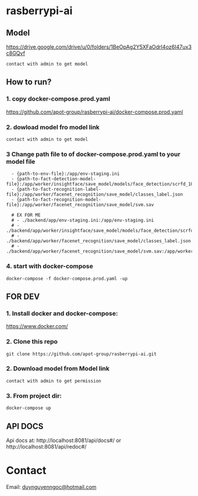 # rasberrypi-ai

## Model
https://drive.google.com/drive/u/0/folders/1BeOpAg2Y5XFaOdrI4oz6I47ux3c8GQvf

`contact with admin to get model`

## How to run?

### 1. copy docker-compose.prod.yaml

https://github.com/apot-group/rasberrypi-ai/docker-compose.prod.yaml

### 2. dowload model fro model link   
`contact with admin to get model`

### 3 Change path file to of docker-compose.prod.yaml to your model file
```
  - {path-to-env-file}:/app/env-staging.ini
  - {path-to-fact-detection-model-file}:/app/worker/insightface/save_model/models/face_detection/scrfd_10g_bnkps.onnx
  - {path-to-fact-recognition-label-file}:/app/worker/facenet_recognition/save_model/classes_label.json
  - {path-to-fact-recognition-model-file}:/app/worker/facenet_recognition/save_model/svm.sav
  
  # EX FOR ME
  # - ./backend/app/env-staging.ini:/app/env-staging.ini
  # - ./backend/app/worker/insightface/save_model/models/face_detection/scrfd_10g_bnkps.onnx:/app/worker/insightface/save_model/models/face_detection/scrfd_10g_bnkps.onnx
  # - ./backend/app/worker/facenet_recognition/save_model/classes_label.json:/app/worker/facenet_recognition/save_model/classes_label.json
  # - ./backend/app/worker/facenet_recognition/save_model/svm.sav:/app/worker/facenet_recognition/save_model/svm.sav
```

### 4. start with docker-compose
```
docker-compose -f docker-compose.prod.yaml -up
```

## FOR DEV

### 1. Install docker and docker-compose:

https://www.docker.com/

### 2. Clone this repo
`git clone https://github.com/apot-group/rasberrypi-ai.git` 

### 2. Download model from Model link
`contact with admin to get permission` 

### 3. From project dir:

`docker-compose up`

## API DOCS

Api docs at: http://localhost:8081/api/docs#/ or http://localhost:8081/api/redoc#/


<!-- <div align="center">
    <img src="./docs/server.png">
</div>
<br /> 
<br />  -->

<!--follow intagram or CONTACT to me if you have any question? -->

Contact
=======
Email: duynguyenngoc@hotmail.com